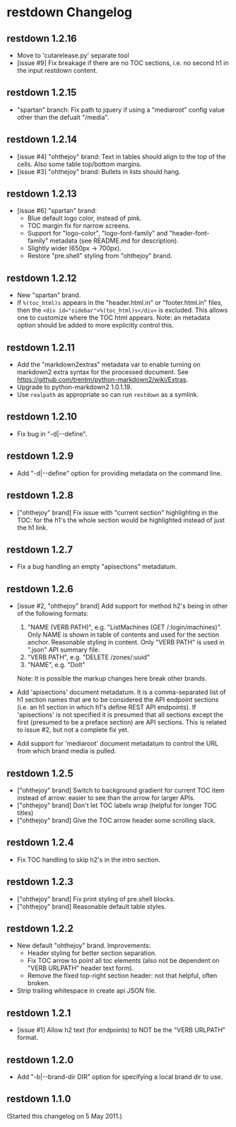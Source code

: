 # restdown Changelog

## restdown 1.2.16

- Move to 'cutarelease.py' separate tool
- [issue #9] Fix breakage if there are no TOC sections, i.e. no second h1 in
  the input restdown content.


## restdown 1.2.15

- "spartan" branch: Fix path to jquery if using a "mediaroot" config value
  other than the defualt "/media".


## restdown 1.2.14

- [issue #4] "ohthejoy" brand: Text in tables should align to the top of the cells.
  Also some table top/bottom margins.
- [issue #3] "ohthejoy" brand: Bullets in lists should hang.


## restdown 1.2.13

- [issue #6] "spartan" brand: 
    - Blue default logo color, instead of pink.
    - TOC margin fix for narrow screens.
    - Support for "logo-color", "logo-font-family" and "header-font-family"
      metadata (see README.md for description).
    - Slightly wider (650px -> 700px).
    - Restore "pre.shell" styling from "ohthejoy" brand.


## restdown 1.2.12

- New "spartan" brand.
- If `%(toc_html)s` appears in the "header.html.in" or "footer.html.in" files,
  then the `<div id="sidebar">%(toc_html)s</div>` is excluded. This allows
  one to customize where the TOC html appears.
  Note: an metadata option should be added to more explicitly control this.


## restdown 1.2.11

- Add the "markdown2extras" metadata var to enable turning on markdown2
  extra syntax for the processed document. See
  <https://github.com/trentm/python-markdown2/wiki/Extras>.
- Upgrade to python-markdown2 1.0.1.19.
- Use `realpath` as appropriate so can run `restdown` as a symlink.

## restdown 1.2.10

- Fix bug in "-d|--define".

## restdown 1.2.9

- Add "-d|--define" option for providing metadata on the command line.


## restdown 1.2.8

- ["ohthejoy" brand] Fix issue with "current section" highlighting in the TOC:
  for the h1's the whole section would be highlighted instead of just the h1
  link.


## restdown 1.2.7

- Fix a bug handling an empty "apisections" metadatum.


## restdown 1.2.6

- [issue #2, "ohthejoy" brand] Add support for method h2's being in other of
  the following formats:

    1. "NAME (VERB PATH)", e.g. "ListMachines (GET /:login/machines)".
       Only NAME is shown in table of contents and used for the section anchor.
       Reasonable styling in content. Only "VERB PATH" is used in ".json" API
       summary file.
    2. "VERB PATH", e.g. "DELETE /zones/:uuid"
    3. "NAME", e.g. "DoIt"

  Note: It is possible the markup changes here break other brands.

- Add 'apisections' document metadatum. It is a comma-separated list of h1 section
  names that are to be considered the API endpoint sections (i.e. an h1 section
  in which h1's define REST API endpoints). If 'apisections' is not specified
  it is presumed that all sections except the first (presumed to be a preface
  section) are API sections. This is related to issue #2, but not a complete
  fix yet.
- Add support for 'mediaroot' document metadatum to control the URL from which
  brand media is pulled.


## restdown 1.2.5

- ["ohthejoy" brand] Switch to background gradient for current TOC item instead
  of arrow: easier to see than the arrow for larger APIs.
- ["ohthejoy" brand] Don't let TOC labels wrap (helpful for longer TOC titles)
- ["ohthejoy" brand] Give the TOC arrow header some scrolling slack.


## restdown 1.2.4

- Fix TOC handling to skip h2's in the intro section.


## restdown 1.2.3

- ["ohthejoy" brand] Fix print styling of pre.shell blocks.
- ["ohthejoy" brand] Reasonable default table styles.


## restdown 1.2.2

- New default "ohthejoy" brand. Improvements: 
    - Header styling for better section separation.
    - Fix TOC arrow to point all toc elements (also not be dependent on "VERB
      URLPATH" header text form).
    - Remove the fixed top-right section header: not that helpful, often
      broken. 
- Strip trailing whitespace in create api JSON file.


## restdown 1.2.1

- [issue #1] Allow h2 text (for endpoints) to NOT be the "VERB URLPATH" format.


## restdown 1.2.0

- Add "-b|--brand-dir DIR" option for specifying a local brand dir to use.


## restdown 1.1.0

(Started this changelog on 5 May 2011.)
